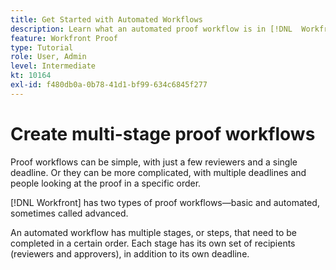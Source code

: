 ```yaml
---
title: Get Started with Automated Workflows
description: Learn what an automated proof workflow is in [!DNL  Workfront] and how it is different from a basic workflow.
feature: Workfront Proof
type: Tutorial
role: User, Admin
level: Intermediate
kt: 10164
exl-id: f480db0a-0b78-41d1-bf99-634c6845f277
---
```

# Create multi-stage proof workflows

Proof workflows can be simple, with just a few reviewers and a single deadline. Or they can be more complicated, with multiple deadlines and people looking at the proof in a specific order.

[!DNL Workfront] has two types of proof workflows—basic and automated, sometimes called advanced.

An automated workflow has multiple stages, or steps, that need to be completed in a certain order. Each stage has its own set of recipients (reviewers and approvers), in addition to its own deadline.

<!--
Note by Chuck Middleton, 6-28-22:
This tutorial is incomplete. It should have a video included. Video with MPC ID 335130 does an excellent job of explaining automated workflows, but it was in the Workfront Proof > Administration and setup section of the TOC. I moved it, along with related workflow tutorials, into the Workfront Proof > Proof workflows section. I also removed this tutorial from the TOC.
-->
